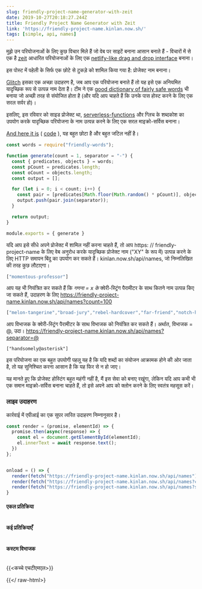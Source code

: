 ```yaml
---
slug: friendly-project-name-generator-with-zeit
date: 2019-10-27T20:18:27.244Z
title: Friendly Project Name Generator with Zeit
link: 'https://friendly-project-name.kinlan.now.sh/'
tags: [simple, api, names]
---
```


मुझे उन परियोजनाओं के लिए कुछ विचार मिले हैं जो वेब पर साइटें बनाना आसान बनाते हैं - विचारों में से एक है [zeit](https://zeit.co/) आधारित परियोजनाओं के लिए एक [netlify-like drag and drop interface](https://docs.netlify.com/site-deploys/create-deploys/#drag-and-drop) बनाना।

इस पोस्ट में पहेली के सिर्फ एक छोटे से टुकड़े को शामिल किया गया है: प्रोजेक्ट नाम बनाना।

[Glitch](https://glitch.com/) इसका एक अच्छा उदाहरण है, जब आप एक परियोजना बनाते हैं तो यह इसे एक अनियमित यादृच्छिक रूप से उत्पन्न नाम देता है। टीम ने एक [good dictionary of fairly safe words](https://github.com/FogCreek/friendly-words) भी बनाया जो अच्छी तरह से संयोजित होता है (और यदि आप चाहते हैं कि उनके पास होस्ट करने के लिए एक सरल सर्वर हो)।

इसलिए, इस रविवार को साइड प्रोजेक्ट था, [serverless-functions](https://zeit.co/docs/v2/advanced/concepts/serverless-functions/) और ग्लिच के शब्दकोश का उपयोग करके यादृच्छिक परियोजना के नाम उत्पन्न करने के लिए एक सरल माइक्रो-सर्विस बनाना।

[And here it is](https://friendly-project-name.kinlan.now.sh/) ( [code](https://github.com/PaulKinlan/friendly-project-name-generator) ), यह बहुत छोटा है और बहुत जटिल नहीं है।

```javascript
const words = require("friendly-words");

function generate(count = 1, separator = "-") {
  const { predicates, objects } = words;
  const pCount = predicates.length;
  const oCount = objects.length;
  const output = [];

  for (let i = 0; i < count; i++) {
    const pair = [predicates[Math.floor(Math.random() * pCount)], objects[Math.floor(Math.random() * oCount)]];
    output.push(pair.join(separator));
  }

  return output;
}

module.exports = { generate }
```

यदि आप इसे सीधे अपने प्रोजेक्ट में शामिल नहीं करना चाहते हैं, तो आप https: // friendly-project-name के लिए वेब अनुरोध करके यादृच्छिक प्रोजेक्ट नाम (&quot;XY&quot; के रूप में) उत्पन्न करने के लिए HTTP समापन बिंदु का उपयोग कर सकते हैं। kinlan.now.sh/api/names, जो निम्नलिखित की तरह कुछ लौटाएगा।

```javascript
["momentous-professor"]
```

आप यह भी नियंत्रित कर सकते हैं कि <i>गणना = x के</i> क्वेरी-स्ट्रिंग पैरामीटर के साथ कितने नाम उत्पन्न किए जा सकते हैं, उदाहरण के लिए https://friendly-project-name.kinlan.now.sh/api/names?count=100

```javascript
["melon-tangerine","broad-jury","rebel-hardcover","far-friend","notch-hornet","principled-wildcat","level-pilot","steadfast-bovid","holistic-plant","expensive-ulna","sixth-gear","political-wrench","marred-spatula","aware-weaver","awake-pair","nosy-hub","absorbing-petunia","rhetorical-birth","paint-sprint","stripe-reward","fine-guardian","coconut-jumbo","spangle-eye","sudden-euphonium","familiar-fossa","third-seaplane","workable-cough","hot-light","diligent-ceratonykus","literate-cobalt","tranquil-sandalwood","alabaster-pest","sage-detail","mousy-diascia","burly-food","fern-pie","confusion-capybara","harsh-asterisk","simple-triangle","brindle-collard","destiny-poppy","power-globeflower","ruby-crush","absorbed-trollius","meadow-blackberry","fierce-zipper","coal-mailbox","sponge-language","snow-lawyer","adjoining-bramble","deserted-flower","able-tortoise","equatorial-bugle","neat-evergreen","pointy-quart","occipital-tax","balsam-fork","dear-fairy","polished-produce","darkened-gondola","sugar-pantry","broad-slouch","safe-cormorant","foregoing-ostrich","quasar-mailman","glittery-marble","abalone-titanosaurus","descriptive-arch","nickel-ostrich","historical-candy","mire-mistake","painted-eater","pineapple-sassafras","pastoral-thief","holy-waterlily","mewing-humor","bubbly-cave","pepper-situation","nosy-colony","sprout-aries","cyan-bestseller","humorous-plywood","heavy-beauty","spiral-riverbed","gifted-income","lead-kiwi","pointed-catshark","ninth-ocean","purple-toucan","tundra-cut","coal-geography","icy-lunaria","agate-wildcat","respected-garlic","polar-almandine","periodic-narcissus","carbonated-waiter","lavish-breadfruit","confirmed-brand","repeated-period"]
```

आप विभाजक के क्वेरी-स्ट्रिंग पैरामीटर के साथ विभाजक को नियंत्रित कर सकते हैं। अर्थात, विभाजक = @, उदा। https://friendly-project-name.kinlan.now.sh/api/names?separator=@

```
["handsomely@asterisk"]
```

इस परियोजना का एक बहुत उपयोगी पहलू यह है कि यदि शब्दों का संयोजन आक्रामक होने की ओर जाता है, तो यह सुनिश्चित करना आसान है कि यह फिर से न हो जाए।

यह मानते हुए कि प्रोजेक्ट होस्टिंग बहुत महंगी नहीं है, मैं इस सेवा को बनाए रखूंगा, लेकिन यदि आप कभी भी एक समान माइक्रो-सर्विस बनाना चाहते हैं, तो इसे अपने आप को क्लोन करने के लिए स्वतंत्र महसूस करें।

### लाइव उदाहरण

कार्रवाई में एपीआई का एक सुपर त्वरित उदाहरण निम्नानुसार है।

```javascript
const render = (promise, elementId) => {
  promise.then(async(response) => {
    const el = document.getElementById(elementId);
    el.innerText = await response.text();
  })
};


onload = () => {
  render(fetch("https://friendly-project-name.kinlan.now.sh/api/names"), "basic");
  render(fetch("https://friendly-project-name.kinlan.now.sh/api/names?count=100"), "many");
  render(fetch("https://friendly-project-name.kinlan.now.sh/api/names?separator=@"), "separator");
}
```

#### एकल प्रतिक्रिया
<pre id="basic"></pre>

#### कई प्रतिक्रियाएँ
<pre id="many"></pre>

#### कस्टम विभाजक
<pre id="separator"></pre>

{{&lt;कच्चे एचटीएमएल&gt;}}

<style>
pre {
  overflow: auto;
}
</style>
<script>
const render = (promise, elementId) => {
  promise.then(async(response) => {
    const el = document.getElementById(elementId);
    el.innerText = await response.text();
  })
};

addEventListener (&#39;लोड&#39;, () =&gt; {रेंडर (fetch (&quot;https://friendly-project-name.kinlan.now.sh/api/names&quot;), &quot;बेसिक&quot;); रेंडर (fetch) (https:) //friendly-project-name.kinlan.now.sh/api/names?count=100 &quot;),&quot; कई &quot;); रेंडर करें (प्राप्त करें (&quot; https://friendly-project-name.kinlan.now.sh/) एपीआई / नाम; विभाजक = @ &quot;),&quot; विभाजक &quot;);});
</script>

{{&lt;/ raw-html&gt;}

